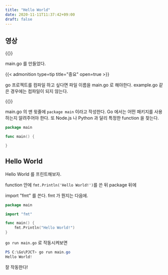 ```yaml
---
title: "Hello World"
date: 2020-11-11T11:37:42+09:00
draft: false
---
```


## 영상

{{<youtube p4cVTw_f3-k>}}



main.go 를 만들었다. 

{{< admonition type=tip title="중요" open=true >}}

go 프로젝트를 컴파일 하고 싶다면 파일 이름을 main.go 로 해야한다. example.go 같은 경우에는 컴파일이 되지 않는다. 

{{</admonition>}}



main.go 의 맨 윗줄에 ```package main``` 이라고 작성한다. Go 에서는 어떤 패키지를 사용하는지 알려주어야 한다. 또 Node.js 나 Python 과 달리 특정한 function 을 찾는다. 



```go
package main

func main() {

}
```



## Hello World

Hello World 를 프린트해보자.

function 안에 ```fmt.Println('Hello World!')```를 쓴 뒤 package 뒤에 

import "fmt" 를 쓴다. fmt 가 뭔지는 다음에.

```go
package main

import "fmt"

func main() {
	fmt.Println("Hello World!")
}
```

```go run main.go``` 로 작동시켜보면

```powershell
PS C:\Go\PJCT> go run main.go
Hello World!
```

잘 작동한다!